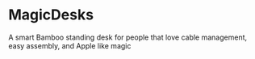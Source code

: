 # MagicDesks
A smart Bamboo standing desk for people that love cable management, easy assembly, and Apple like magic
